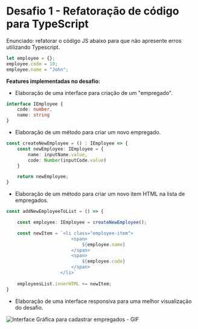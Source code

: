 # Desafio 1 - Refatoração de código para TypeScript

 
Enunciado: refatorar o código JS abaixo para que não apresente erros utilizando Typescript.

``` javascript
let employee = {};
employee.code = 10;
employee.name = "John";
```

**Features implementadas no desafio:**

* Elaboração de uma interface para criação de um "empregado".
``` typescript
interface IEmployee {
    code: number,
    name: string
}
```
* Elaboração de um método para criar um novo empregado.
```typescript
const createNewEmployee = () : IEmployee => {
    const newEmployee: IEmployee = {
        name: inputName.value,
        code: Number(inputCode.value)
    }

    return newEmployee;
}
```
* Elaboração de um método para criar um novo item HTML na lista de empregados.
```typescript
const addNewEmployeeToList = () => {

    const employee: IEmployee = createNewEmployee();

    const newItem = `<li class="employee-item">
                        <span>
                            ${employee.name}
                        </span>
                        <span>
                            ${employee.code}
                        </span>
                    </li>`
    
    employeesList.innerHTML += newItem;
}
```
* Elaboração de uma interface responsiva para uma melhor visualização do desafio.

![Interface Gráfica para cadastrar empregados - GIF](/assets/images/GIF.gif)

